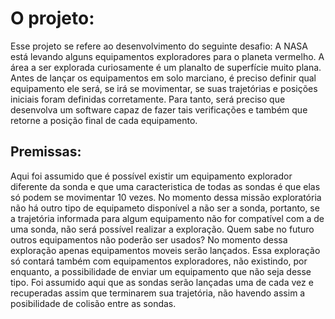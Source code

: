 # O projeto:
Esse projeto se refere  ao desenvolvimento do seguinte desafio:
A NASA está levando alguns equipamentos exploradores para o planeta vermelho. A área a ser explorada curiosamente é um planalto de superfície muito plana.
Antes de lançar os equipamentos em solo marciano, é preciso definir qual equipamento ele será, se irá se movimentar, se suas trajetórias e posições iniciais foram definidas corretamente.
Para tanto, será preciso que desenvolva um software capaz de fazer tais verificações e também que retorne a posição final de cada equipamento.

## Premissas:

Aqui foi assumido que é possível existir um equipamento explorador diferente da sonda e que uma caracteristica de todas as sondas é que elas só podem se movimentar 10 vezes.
No momento dessa missão exploratória não há outro tipo de equipameto disponível a não ser a sonda, portanto, se a trajetória informada para algum equipamento não for compatível com a de uma sonda, não será possível realizar a exploração. Quem sabe no futuro outros equipamentos não poderão ser usados? 
No momento dessa exploração apenas equipamentos moveis serão lançados.
Essa exploração só contará também com equipamentos exploradores, não existindo, por enquanto, a possibilidade de enviar um equipamento que não seja desse tipo. 
Foi assumido aqui que as sondas serão lançadas uma de cada vez e recuperadas assim que terminarem sua trajetória, não havendo assim a posibilidade de colisão entre as sondas.
